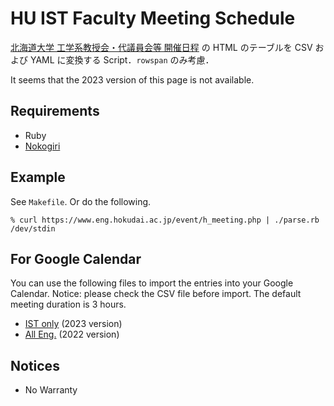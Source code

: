 # HU IST Faculty Meeting Schedule #

[北海道大学 工学系教授会・代議員会等
開催日程](https://www.eng.hokudai.ac.jp/event/h_meeting.php)
の HTML のテーブルを CSV および YAML に変換する Script．`rowspan` のみ考慮．

It seems that the 2023 version of this page is not available.

## Requirements ##

- Ruby
- [Nokogiri](https://nokogiri.org/)

## Example ##

See `Makefile`. Or do the following.

~~~~
% curl https://www.eng.hokudai.ac.jp/event/h_meeting.php | ./parse.rb /dev/stdin
~~~~

## For Google Calendar ##

You can use the following files to import the entries into your Google
Calendar. Notice: please check the CSV file before import. The default
meeting duration is 3 hours.

- [IST only](meetings_ist_google_calendar.csv) (2023 version)
- [All Eng.](meetings_google_calendar.csv) (2022 version)

## Notices ##

- No Warranty
